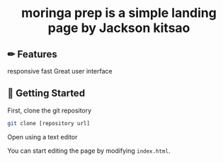 <h1 align="center">
 moringa prep is a simple landing page by Jackson kitsao
</h1>



## ✏ Features
responsive 
fast
Great user interface

## 🚀 Getting Started

First, clone the git repository

```bash
git clone [repository url]

```

Open using a text editor

You can start editing the page by modifying `index.html`. 


